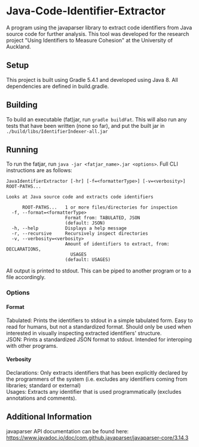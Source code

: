 # Java-Code-Identifier-Extractor
A program using the javaparser library to extract code identifiers from Java source code for further analysis. This tool was developed for the research project "Using Identifiers to Measure Cohesion" at the University of Auckland.

## Setup
This project is built using Gradle 5.4.1 and developed using Java 8. All dependencies are defined in build.gradle.

## Building
To build an executable (fat)jar, run ```gradle buildFat```. This will also run any tests that have been written (none so far), and put the built jar in `./build/libs/IdentifierIndexer-all.jar`

## Running
To run the fatjar, run ```java -jar <fatjar_name>.jar <options>```. Full CLI instructions are as follows:
```
JavaIdentifierExtractor [-hr] [-f=<formatterType>] [-v=<verbosity>] ROOT-PATHS...

Looks at Java source code and extracts code identifiers

      ROOT-PATHS...   1 or more files/directories for inspection
  -f, --format=<formatterType>
                      Format from: TABULATED, JSON
                      (default: JSON)
  -h, --help          Displays a help message
  -r, --recursive     Recursively inspect directories
  -v, --verbosity=<verbosity>
                      Amount of identifiers to extract, from: DECLARATIONS,
                        USAGES
                      (default: USAGES)
```
All output is printed to stdout. This can be piped to another program or to a file accordingly.
### Options
#### Format
Tabulated: Prints the identifiers to stdout in a simple tabulated form. Easy to read for humans, but not a standardized format. Should only be used when interested in visually inspecting extracted identifiers' structure. <br>
JSON: Prints a standardized JSON format to stdout. Intended for interoping with other programs.
#### Verbosity
Declarations: Only extracts identifiers that has been explicitly declared by the programmers of the system (i.e. excludes any identifiers coming from libraries; standard or external)<br>
Usages: Extracts any identifier that is used programmatically (excludes annotations and comments).
## Additional Information
javaparser API documentation can be found here:
https://www.javadoc.io/doc/com.github.javaparser/javaparser-core/3.14.3